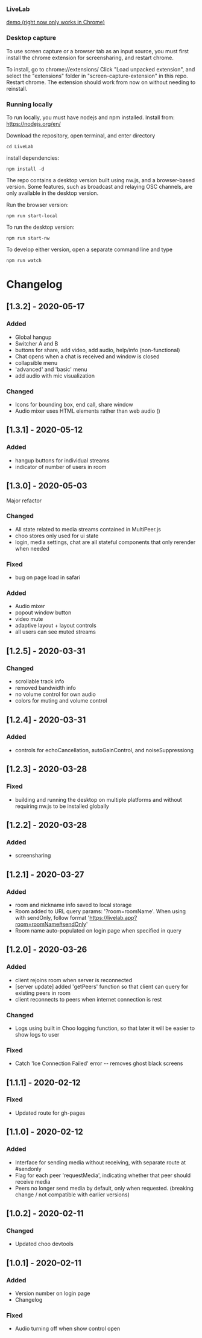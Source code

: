 ### LiveLab

[demo (right now only works in Chrome)](https://livelab.glitch.me/)

### Desktop capture
To use screen capture or a browser tab as an input source, you must first install the chrome extension for screensharing, and restart chrome.

To install, go to chrome://extensions/
Click "Load unpacked extension", and select the "extensions" folder in "screen-capture-extension" in this repo. Restart chrome. The extension should work from now on without needing to reinstall.

### Running locally

To run locally, you must have nodejs and npm installed. Install from: https://nodejs.org/en/

Download the repository, open terminal, and enter directory
```
cd LiveLab
```

install dependencies:
```
npm install -d
```

The repo contains a desktop version built using nw.js, and a browser-based version. Some features, such as broadcast and relaying OSC channels, are only available in the desktop version.

Run the browser version:
```
npm run start-local
```

To run the desktop version:
```
npm run start-nw
```

To develop either version, open a separate command line and type
```
npm run watch
```

# Changelog

## [1.3.2] - 2020-05-17
### Added
  - Global hangup
  - Switcher A and B
  - buttons for share, add video, add audio, help/info (non-functional)
  - Chat opens when a chat is received and window is closed
  - collapsible menu
  - 'advanced' and 'basic' menu
  - add audio with mic visualization

### Changed
  - Icons for bounding box, end call, share window
  - Audio mixer uses HTML elements rather than web audio ()

## [1.3.1] - 2020-05-12
### Added
  - hangup buttons for individual streams
  - indicator of number of users in room

## [1.3.0] - 2020-05-03
  Major refactor
### Changed
  - All state related to media streams contained in MultiPeer.js
  - choo stores only used for ui state
  - login, media settings, chat are all stateful components that only rerender when needed

### Fixed
  - bug on page load in safari

### Added
  - Audio mixer
  - popout window button
  - video mute
  - adaptive layout + layout controls
  - all users can see muted streams

## [1.2.5] - 2020-03-31
### Changed
 - scrollable track info
 - removed bandwidth info
 - no volume control for own audio
 - colors for muting and volume control

## [1.2.4] - 2020-03-31
### Added
 - controls for echoCancellation, autoGainControl, and noiseSuppressiong

## [1.2.3] - 2020-03-28
### Fixed
 - building and running the desktop on multiple platforms and without requiring nw.js to be installed globally

## [1.2.2] - 2020-03-28
### Added
 - screensharing

## [1.2.1] - 2020-03-27
### Added
 - room and nickname info saved to local storage
 - Room added to URL query params: '?room=roomName'. When using with sendOnly, follow format 'https://livelab.app?room=roomName#sendOnly'
 - Room name auto-populated on login page when specified in query

## [1.2.0] - 2020-03-26
### Added
 - client rejoins room when server is reconnected
 - [server update] added 'getPeers' function so that client can query for existing peers in room
 - client reconnects to peers when internet connection is rest

### Changed
 - Logs using built in Choo logging function, so that later it will be easier to show logs to user

### Fixed
  - Catch 'Ice Connection Failed' error -- removes ghost black screens

## [1.1.1] - 2020-02-12
### Fixed
 - Updated route for gh-pages

## [1.1.0] - 2020-02-12
### Added
- Interface for sending media without receiving, with separate route at #sendonly
- Flag for each peer 'requestMedia', indicating whether that peer should receive media
- Peers no longer send media by default, only when requested. (breaking change / not compatible with earlier versions)

## [1.0.2] - 2020-02-11
### Changed
- Updated choo devtools

## [1.0.1] - 2020-02-11
### Added
- Version number on login page
- Changelog

### Fixed
- Audio turning off when show control open
